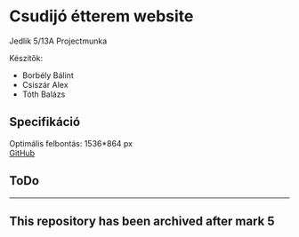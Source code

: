# Csudijó étterem website
Jedlik 5/13A Projectmunka

Készítők: 
* Borbély Bálint
* Csiszár Alex
* Tóth Balázs

## Specifikáció
Optimális felbontás: 1536*864 px <br/>
[GitHub](https://github.com/csiszaralex/csudijo)

## ToDo

----

## This repository has been archived after mark 5